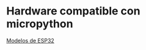 # Hardware compatible con micropython

[Modelos de ESP32](https://www.espressif.com/en/products/modules)


